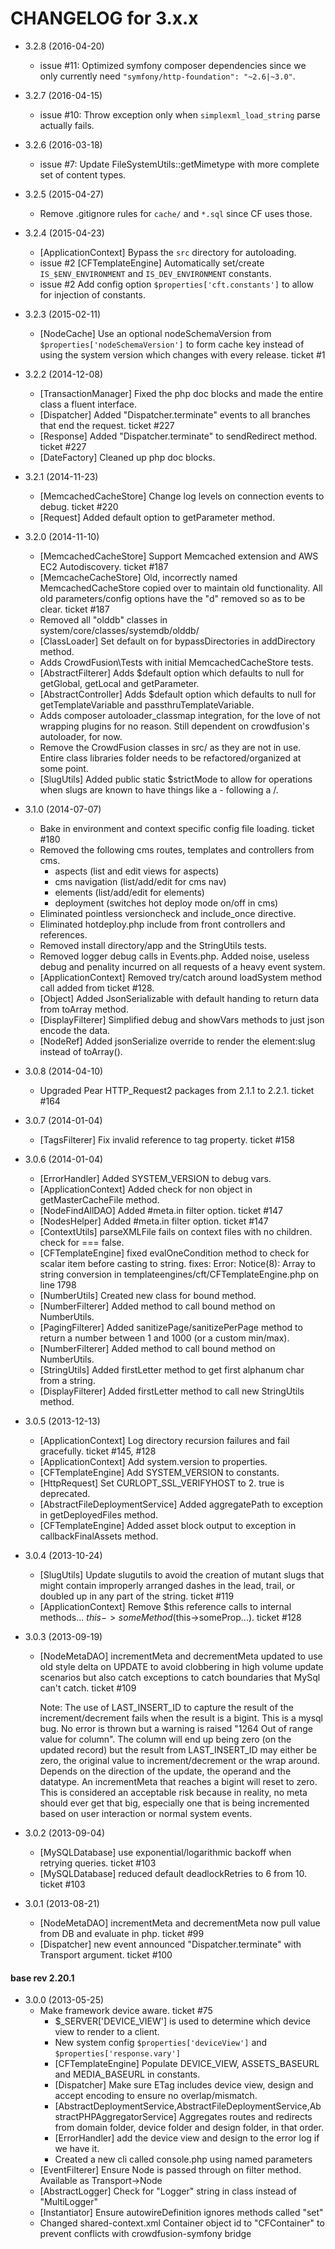 CHANGELOG for 3.x.x
===================


* 3.2.8 (2016-04-20)
  * issue #11: Optimized symfony composer dependencies since we only currently need `"symfony/http-foundation": "~2.6|~3.0"`.


* 3.2.7 (2016-04-15)
  * issue #10: Throw exception only when `simplexml_load_string` parse actually fails.


* 3.2.6 (2016-03-18)
  * issue #7: Update FileSystemUtils::getMimetype with more complete set of content types.


* 3.2.5 (2015-04-27)
  * Remove .gitignore rules for `cache/` and `*.sql` since CF uses those.


* 3.2.4 (2015-04-23)
  * [ApplicationContext] Bypass the `src` directory for autoloading.
  * issue #2 [CFTemplateEngine] Automatically set/create `IS_$ENV_ENVIRONMENT` and `IS_DEV_ENVIRONMENT` constants.
  * issue #2 Add config option `$properties['cft.constants']` to allow for injection of constants.


* 3.2.3 (2015-02-11)
  * [NodeCache] Use an optional nodeSchemaVersion from `$properties['nodeSchemaVersion']` to form cache key instead
    of using the system version which changes with every release.  ticket #1


* 3.2.2 (2014-12-08)
    * [TransactionManager] Fixed the php doc blocks and made the entire class a fluent interface.
    * [Dispatcher] Added "Dispatcher.terminate" events to all branches that end the request.  ticket #227
    * [Response] Added "Dispatcher.terminate" to sendRedirect method.  ticket #227
    * [DateFactory] Cleaned up php doc blocks.


* 3.2.1 (2014-11-23)
    * [MemcachedCacheStore] Change log levels on connection events to debug.  ticket #220
    * [Request] Added default option to getParameter method.


* 3.2.0 (2014-11-10)
    * [MemcachedCacheStore] Support Memcached extension and AWS EC2 Autodiscovery.  ticket  #187
    * [MemcacheCacheStore] Old, incorrectly named MemcachedCacheStore copied over to maintain old functionality.
        All old parameters/config options have the "d" removed so as to be clear. ticket  #187
    * Removed all "olddb" classes in system/core/classes/systemdb/olddb/
    * [ClassLoader] Set default on for bypassDirectories in addDirectory method.
    * Adds CrowdFusion\\Tests with initial MemcachedCacheStore tests.
    * [AbstractFilterer] Adds $default option which defaults to null for getGlobal, getLocal and getParameter.
    * [AbstractController] Adds $default option which defaults to null for getTemplateVariable and passthruTemplateVariable.
    * Adds composer autoloader_classmap integration, for the love of not wrapping plugins for no reason.  Still dependent
        on crowdfusion's autoloader, for now.
    * Remove the CrowdFusion classes in src/ as they are not in use.  Entire class libraries folder needs to be refactored/organized at some point.
    * [SlugUtils] Added public static $strictMode to allow for operations when slugs are known to have things like a - following a /.


* 3.1.0 (2014-07-07)
    * Bake in environment and context specific config file loading.  ticket #180
    * Removed the following cms routes, templates and controllers from cms.
      * aspects (list and edit views for aspects)
      * cms navigation (list/add/edit for cms nav)
      * elements (list/add/edit for elements)
      * deployment (switches hot deploy mode on/off in cms)
    * Eliminated pointless versioncheck and include_once directive.
    * Eliminated hotdeploy.php include from front controllers and references.
    * Removed install directory/app and the StringUtils tests.
    * Removed logger debug calls in Events.php.  Added noise, useless debug and penality incurred on all requests of a heavy event system.
    * [ApplicationContext] Removed try/catch around loadSystem method call added from ticket #128.
    * [Object] Added JsonSerializable with default handing to return data from toArray method.
    * [DisplayFilterer] Simplified debug and showVars methods to just json encode the data.
    * [NodeRef] Added jsonSerialize override to render the element:slug instead of toArray().


* 3.0.8 (2014-04-10)
    * Upgraded Pear HTTP_Request2 packages from 2.1.1 to 2.2.1.  ticket #164


* 3.0.7 (2014-01-04)
    * [TagsFilterer] Fix invalid reference to tag property.  ticket #158


* 3.0.6 (2014-01-04)
    * [ErrorHandler] Added SYSTEM_VERSION to debug vars.
    * [ApplicationContext] Added check for non object in getMasterCacheFile method.
    * [NodeFindAllDAO] Added #meta.in filter option.  ticket #147
    * [NodesHelper] Added #meta.in filter option.  ticket #147
    * [ContextUtils] parseXMLFile fails on context files with no children.  check for === false.
    * [CFTemplateEngine] fixed evalOneCondition method to check for scalar item before casting to string.
            fixes: Error: Notice(8): Array to string conversion in templateengines/cft/CFTemplateEngine.php on line 1798
    * [NumberUtils] Created new class for bound method.
    * [NumberFilterer] Added method to call bound method on NumberUtils.
    * [PagingFilterer] Added sanitizePage/sanitizePerPage method to return a number between 1 and 1000 (or a custom min/max).
    * [NumberFilterer] Added method to call bound method on NumberUtils.
    * [StringUtils] Added firstLetter method to get first alphanum char from a string.
    * [DisplayFilterer] Added firstLetter method to call new StringUtils method.


* 3.0.5 (2013-12-13)
    * [ApplicationContext] Log directory recursion failures and fail gracefully.  ticket #145, #128
    * [ApplicationContext] Add system.version to properties.
    * [CFTemplateEngine] Add SYSTEM_VERSION to constants.
    * [HttpRequest] Set CURLOPT_SSL_VERIFYHOST to 2.  true is deprecated.
    * [AbstractFileDeploymentService] Added aggregatePath to exception in getDeployedFiles method.
    * [CFTemplateEngine] Added asset block output to exception in callbackFinalAssets method.


* 3.0.4 (2013-10-24)
    * [SlugUtils] Update slugutils to avoid the creation of mutant slugs that might contain improperly arranged dashes in the lead, trail, or doubled up in any part of the string.  ticket #119
    * [ApplicationContext] Remove $this reference calls to internal methods... $this->someMethod($this->someProp...).  ticket #128


* 3.0.3 (2013-09-19)
    * [NodeMetaDAO] incrementMeta and decrementMeta updated to use old style delta on UPDATE to avoid clobbering in
        high volume update scenarios but also catch exceptions to catch boundaries that MySql can't catch.  ticket #109

        Note: The use of LAST_INSERT_ID to capture the result of the increment/decrement fails when the result is
        a bigint.  This is a mysql bug.  No error is thrown but a warning is raised "1264 Out of range value for column".
        The column will end up being zero (on the updated record) but the result from LAST_INSERT_ID may either be
        zero, the original value to increment/decrement or the wrap around.  Depends on the direction of the update, the
        operand and the datatype.  An incrementMeta that reaches a bigint will reset to zero.  This is considered an
        acceptable risk because in reality, no meta should ever get that big, especially one that is being incremented
        based on user interaction or normal system events.


* 3.0.2 (2013-09-04)
    * [MySQLDatabase] use exponential/logarithmic backoff when retrying queries. ticket #103
    * [MySQLDatabase] reduced default deadlockRetries to 6 from 10. ticket #103


* 3.0.1 (2013-08-21)
    * [NodeMetaDAO] incrementMeta and decrementMeta now pull value from DB and evaluate in php.  ticket #99
    * [Dispatcher] new event announced "Dispatcher.terminate" with Transport argument.  ticket #100


#### base rev 2.20.1

* 3.0.0 (2013-05-25)
    * Make framework device aware.  ticket #75
        * $_SERVER['DEVICE_VIEW'] is used to determine which device view to render to a client.
        * New system config `$properties['deviceView']` and `$properties['response.vary']`
        * [CFTemplateEngine] Populate DEVICE_VIEW, ASSETS_BASEURL and MEDIA_BASEURL in constants.
        * [Dispatcher] Make sure ETag includes device view, design and accept encoding to ensure no overlap/mismatch.
        * [AbstractDeploymentService,AbstractFileDeploymentService,AbstractPHPAggregatorService] Aggregates routes and redirects from domain folder, device folder and design folder, in that order.
        * [ErrorHandler] add the device view and design to the error log if we have it.
        * Created a new cli called console.php using named parameters
  * [EventFilterer] Ensure Node is passed through on filter method.  Available as Transport->Node
  * [AbstractLogger] Check for "Logger" string in class instead of "MultiLogger"
  * [Instantiator] Ensure autowireDefinition ignores methods called "set"
  * Changed shared-context.xml Container object id to "CFContainer" to prevent conflicts with crowdfusion-symfony bridge
